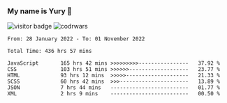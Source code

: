 ### My name is Yury 👋 
![visitor badge](https://visitor-badge.glitch.me/badge?page_id=litury.visitor-badge&left_text=My%20Page%20Visitors)  ![codrwars](https://www.codewars.com/users/litury/badges/micro) 


<!--START_SECTION:waka-->

```text
From: 28 January 2022 - To: 01 November 2022

Total Time: 436 hrs 57 mins

JavaScript       165 hrs 42 mins >>>>>>>>>----------------   37.92 %
CSS              103 hrs 51 mins >>>>>>-------------------   23.77 %
HTML             93 hrs 12 mins  >>>>>--------------------   21.33 %
SCSS             60 hrs 42 mins  >>>----------------------   13.89 %
JSON             7 hrs 44 mins   -------------------------   01.77 %
XML              2 hrs 9 mins    -------------------------   00.50 %
```

<!--END_SECTION:waka-->

